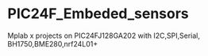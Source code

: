 # PIC24F_Embeded_sensors
Mplab x projects on PIC24FJ128GA202 with I2C,SPI,Serial, BH1750,BME280,nrf24L01+
